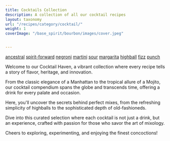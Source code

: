 ```yaml
---
title: Cocktails Collection
description: A collection of all our cocktail recipes
layout: taxonomy
url: "/recipes/category/cocktail/"
weight: 1
coverImage: "/base_spirit/bourbon/images/cover.jpeg"


---
```


<a href="/recipes/family/ancestral/" class="badge text-bg-info text-decoration-none">ancestral</a>
<a href="/recipes/family/spirit-forward/" class="badge text-bg-info text-decoration-none">spirit-forward</a>
<a href="/recipes/family/negroni/" class="badge text-bg-info text-decoration-none">negroni</a>
<a href="/recipes/family/martini/" class="badge text-bg-info text-decoration-none">martini</a>
<a href="/recipes/family/sour/" class="badge text-bg-info text-decoration-none">sour</a>
<a href="/recipes/family/margarita/" class="badge text-bg-info text-decoration-none">margarita</a>
<a href="/recipes/family/highball/" class="badge text-bg-info text-decoration-none">highball</a>
<a href="/recipes/family/fizz/" class="badge text-bg-info text-decoration-none">fizz</a>
<a href="/recipes/family/punch/" class="badge text-bg-info text-decoration-none">punch</a>

Welcome to our Cocktail Haven, a vibrant collection where every recipe tells a story of flavor, heritage, and innovation. 

From the classic elegance of a Manhattan to the tropical allure of a Mojito, our cocktail compendium spans the globe and transcends time, offering a drink for every palate and occasion.

Here, you'll uncover the secrets behind perfect mixes, from the refreshing simplicity of highballs to the sophisticated depth of old-fashioneds. 

Dive into this curated selection where each cocktail is not just a drink, but an experience, crafted with passion for those who savor the art of mixology. 

Cheers to exploring, experimenting, and enjoying the finest concoctions!
